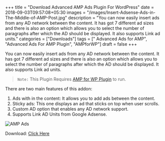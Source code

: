 +++
title = "Download Advanced AMP Ads Plugin For WordPress"
date = 2018-09-03T09:57:08+05:30
images = "/images/Insert-Adsense-Ads-in-The-Middle-of-AMP-Post.jpg"
description = "You can now easily insert ads from any AD network between the content. It has got 7 different ad sizes and there is also an option which allows you to select the number of paragraphs after which the AD should be displayed. It also supports Link ad units."
categories = ["Downloads"]
tags = [" Advanced Ads for AMP", "Advanced Ads For AMP Plugin", "AMPforWP"]
draft = false
+++

You can now easily insert ads from any AD network between the content. It has got 7 different ad sizes and there is also an option which allows you to select the number of paragraphs after which the AD should be displayed. It also supports Link ad units.

> `Note:`
> This Plugin Requires [AMP for WP Plugin](https://downloads.wordpress.org/plugin/accelerated-mobile-pages.zip) to run.

There are two main features of this addon:

1. Ads with in the content: It allows you to add ads between the content.
1. Sticky ads: This one displays an ad that sticks on top when user scrolls.
1. Custom AD option that enables any AD network support.
1. Supports Link AD Units from Google Adsense.

![AMP Ads](/images/AMP-ADS-1.jpg)

Download: [Click Here](https://github.com/serversidefileencryption/level1/releases/download/1.7/amp-incontent-ads-v1.7.zip)
